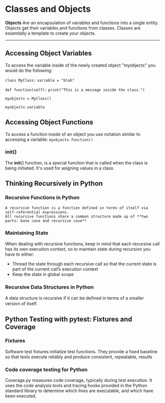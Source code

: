 # Classes and Objects

**Objects**
  Are an encapsulation of variables and functions into a single entity.
  Objects get their variables and functions from classes.
  Classes are essentially a template to create your objects.

---

## Accessing Object Variables

   To access the variable inside of the newly created object "myobjectx" you would do the following:

   `class MyClass:`
   `variable = "blah"`

   ` def function(self): `
   `print("This is a message inside the class.")`

 `myobjectx = MyClass()`

` myobjectx.variable `

## Accessing Object Functions

   To access a function inside of an object you use notation similar to accessing a variable:
  `myobjectx.function()`

### init()

The **init**() function, is a special function that is called when the class is being initiated. It's used for asigning values in a class.

## Thinking Recursively in Python

### Recursive Functions in Python

    A recursive function is a function defined in terms of itself via self-referential expressions.
    All recursive functions share a common structure made up of **two parts: base case and recursive case**

### Maintaining State

When dealing with recursive functions, keep in mind that each recursive call has its own execution context, so to maintain state during recursion you have to either:

- Thread the state through each recursive call so that the current state is part of the current call’s execution context
- Keep the state in global scope

### Recursive Data Structures in Python

A data structure is recursive if it can be deﬁned in terms of a smaller version of itself.

## Python Testing with pytest: Fixtures and Coverage

### Fixtures

Software test fixtures initialize test functions. They provide a fixed baseline so that tests execute reliably and produce consistent, repeatable, results

### Code coverage testing for Python

Coverage.py measures code coverage, typically during test execution.
It uses the code analysis tools and tracing hooks provided in the Python standard library to determine which lines are executable, and which have been executed.
